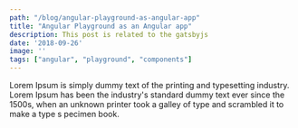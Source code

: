 ```yaml
---
path: "/blog/angular-playground-as-angular-app"
title: "Angular Playground as an Angular app"
description: This post is related to the gatsbyjs
date: '2018-09-26'
image: ''
tags: ["angular", "playground", "components"]
---
```

Lorem Ipsum is simply dummy text of the printing and typesetting industry.
Lorem Ipsum has been the industry's standard dummy text ever since the 1500s,
when an unknown printer took a galley of type and scrambled it to make a type s
pecimen book. 
